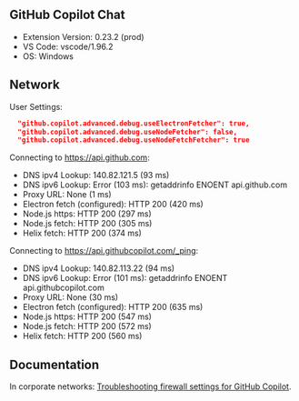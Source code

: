 ## GitHub Copilot Chat

- Extension Version: 0.23.2 (prod)
- VS Code: vscode/1.96.2
- OS: Windows

## Network

User Settings:
```json
  "github.copilot.advanced.debug.useElectronFetcher": true,
  "github.copilot.advanced.debug.useNodeFetcher": false,
  "github.copilot.advanced.debug.useNodeFetchFetcher": true
```

Connecting to https://api.github.com:
- DNS ipv4 Lookup: 140.82.121.5 (93 ms)
- DNS ipv6 Lookup: Error (103 ms): getaddrinfo ENOENT api.github.com
- Proxy URL: None (1 ms)
- Electron fetch (configured): HTTP 200 (420 ms)
- Node.js https: HTTP 200 (297 ms)
- Node.js fetch: HTTP 200 (305 ms)
- Helix fetch: HTTP 200 (374 ms)

Connecting to https://api.githubcopilot.com/_ping:
- DNS ipv4 Lookup: 140.82.113.22 (94 ms)
- DNS ipv6 Lookup: Error (101 ms): getaddrinfo ENOENT api.githubcopilot.com
- Proxy URL: None (30 ms)
- Electron fetch (configured): HTTP 200 (635 ms)
- Node.js https: HTTP 200 (547 ms)
- Node.js fetch: HTTP 200 (572 ms)
- Helix fetch: HTTP 200 (560 ms)

## Documentation

In corporate networks: [Troubleshooting firewall settings for GitHub Copilot](https://docs.github.com/en/copilot/troubleshooting-github-copilot/troubleshooting-firewall-settings-for-github-copilot).
